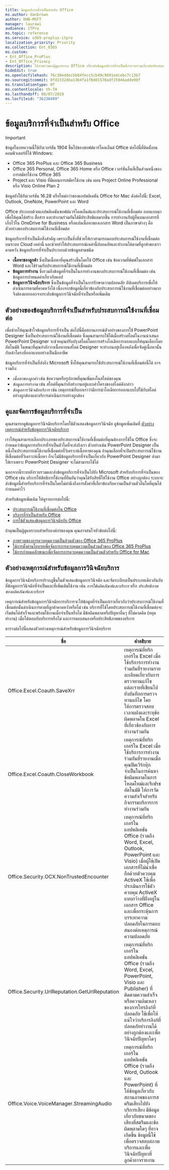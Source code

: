 ```yaml
---
title: ข้อมูลบริการที่จำเป็นสำหรับ Office
ms.author: danbrown
author: DHB-MSFT
manager: laurawi
audience: ITPro
ms.topic: reference
ms.service: o365-proplus-itpro
localization_priority: Priority
ms.collection: Ent_O365
ms.custom:
- Ent_Office_ProPlus
- Ent_Office_Privacy
description: ให้ภาพรวมแก่ผู้ดูแลระบบ Office เกี่ยวกับข้อมูลบริการที่จำเป็นที่เรารวบรวมเกี่ยวกับประสบการณ์ใช้งานที่เชื่อมต่อใน Office
hideEdit: true
ms.openlocfilehash: 76c30eddecbb84fecc5cb49c9691edcebc7c13b7
ms.sourcegitcommit: 0fd23324ba1364fa1f8dd1578adf25946adde90f
ms.translationtype: HT
ms.contentlocale: th-TH
ms.lasthandoff: 08/07/2019
ms.locfileid: "36238499"
---
```

# <a name="required-service-data-for-office"></a>ข้อมูลบริการที่จำเป็นสำหรับ Office 

> [!IMPORTANT]
> ข้อมูลในบทความนี้ใช้กับเวอร์ชัน 1904 ขึ้นไปของซอฟต์แวร์ไคลเอ็นต์ Office ต่อไปนี้ที่ติดตั้งบนคอมพิวเตอร์ที่ใช้ Windows:
> - Office 365 ProPlus และ Office 365 Business
> - Office 365 Personal, Office 365 Home หรือ Office เวอร์ชันอื่นที่เป็นส่วนหนึ่งของการสมัครใช้งาน Office 365
> - Project และ Visio ที่มีแผนการสมัครใช้งาน เช่น แผน Project Online Professional หรือ Visio Online Plan 2
>
> ข้อมูลยังใช้กับเวอร์ชัน 16.28 หรือใหม่กว่าของแอปพลิเคชัน Office for Mac ดังต่อไปนี้: Excel, Outlook, OneNote, PowerPoint และ Word

Office ประกอบด้วยแอปพลิเคชันซอฟต์แวร์ไคลเอ็นต์และประสบการณ์ใช้งานที่เชื่อมต่อ ออกแบบมาเพื่อให้คุณได้สร้าง สื่อสาร และทำงานร่วมกันได้มีประสิทธิผลมากขึ้น การทำงานกับผู้อื่นบนเอกสารที่เก็บไว้ใน OneDrive for Business หรือแปลเนื้อหาของเอกสาร Word เป็นภาษาต่างๆ คือตัวอย่างของประสบการณ์ใช้งานที่เชื่อมต่อ

ข้อมูลบริการที่จำเป็นคือสิ่งสำคัญ เพราะเป็นสิ่งที่ช่วยให้เราสามารถมอบประสบการณ์ใช้งานที่เชื่อมต่อบนระบบ Cloud เหล่านี้ และช่วยทำให้ประสบการณ์เหล่านี้ปลอดภัยและทำงานได้ตามที่ลูกค้าของเราคาดหวัง ข้อมูลบริการที่จำเป็นประกอบด้วยข้อมูลสามชนิด

- **เนื้อหาของลูกค้า** ซึ่งเป็นเนื้อหาที่คุณสร้างขึ้นโดยใช้ Office เช่น ข้อความที่พิมพ์ในเอกสาร Word และใช้ร่วมกับประสบการณ์ใช้งานที่เชื่อมต่อ
- **ข้อมูลการทำงาน** ซึ่งรวมถึงข้อมูลที่จำเป็นในการทำงานของประสบการณ์ใช้งานที่เชื่อมต่อ เช่น ข้อมูลการกำหนดค่าเกี่ยวกับแอป
- **ข้อมูลการวินิจฉัยบริการ** ซึ่งเป็นข้อมูลที่จำเป็นในการรักษาความปลอดภัย อัปเดตบริการเพื่อให้ดำเนินการตามที่คาดหวังได้ เนื่องจากข้อมูลนี้เกี่ยวข้องกับประสบการณ์ใช้งานที่เชื่อมต่ออย่างมาก จึงต้องแยกออกจากระดับข้อมูลการวินิจฉัยที่จำเป็นหรือเพิ่มเติม

## <a name="example-of-required-service-data-for-a-connected-experience"></a>ตัวอย่างของข้อมูลบริการที่จำเป็นสำหรับประสบการณ์ใช้งานที่เชื่อมต่อ

เพื่อช่วยให้คุณเข้าใจข้อมูลบริการที่จำเป็น ต่อไปนี้คือสถานการณ์ตัวอย่างของการใช้ PowerPoint Designer ซึ่งเป็นประสบการณ์ใช้งานที่เชื่อมต่อ ซึ่งคุณสามารถใช้ได้เมื่อสร้างสไลด์ในงานนำเสนอ PowerPoint Designer จะช่วยคุณปรับปรุงสไลด์โดยการสร้างไอเดียการออกแบบให้คุณเลือกโดยอัตโนมัติ ในขณะที่คุณกำลังวางเนื้อหาบนสไลด์ Designer จะทำงานอยู่เบื้องหลังเพื่อจับคู่เนื้อหานั้นกับเค้าโครงที่ออกแบบอย่างเป็นมืออาชีพ

ข้อมูลบริการที่จำเป็นที่ส่งถึง Microsoft ซึ่งให้คุณสามารถใช้ประสบการณ์ใช้งานที่เชื่อมต่อนี้ได้ อาจรวมถึง:

- *เนื้อหาของลูกค้า* เช่น ข้อความหรือรูปภาพที่คุณเพิ่มลงในสไลด์ของคุณ
- *ข้อมูลการทำงาน* เช่น สไลด์ที่คุณกำลังทำงานอยู่และเค้าโครงของสไลด์ดังกล่าว
- *ข้อมูลการวินิจฉัยบริการ* เช่น เหตุการณ์ที่บอกเราว่ามีการนำไอเดียการออกแบบไปใช้กับสไลด์อย่างถูกต้องและบริการดำเนินการอย่างถูกต้อง

## <a name="view-and-manage-required-service-data"></a>ดูและจัดการข้อมูลบริการที่จำเป็น

คุณสามารถดูข้อมูลการวินิจฉัยบริการโดยใช้ตัวแสดงข้อมูลการวินิจฉัย ดูข้อมูลเพิ่มเติมที่ [ตัวอย่างเหตุการณ์สำหรับข้อมูลการวินิจฉัยบริการ](#examples-of-events-for-service-diagnostic-data)

เราให้คุณสามารถเลือกประเภทของประสบการณ์ใช้งานที่เชื่อมต่อที่คุณต้องการใช้ใน Office ซึ่งจะกำหนดว่าข้อมูลการบริการที่จำเป็นตัวใดที่จะส่งถึงเรา ตัวอย่างเช่น PowerPoint Designer เป็นหนึ่งในประสบการณ์ใช้งานที่เชื่อมต่อที่วิเคราะห์เนื้อหาของคุณ ถ้าคุณเลือกที่จะปิดประสบการณ์ใช้งานที่เชื่อมต่อที่วิเคราะห์เนื้อหา ก็จะไม่มีข้อมูลบริการที่จำเป็นเกี่ยวกับ PowerPoint Designer ส่งมาให้เราเพราะ PowerPoint Designer จะไม่สามารถใช้ได้

นอกจากนี้ระบบยังรวบรวมและส่งข้อมูลบริการที่จำเป็นไปยัง Microsoft สำหรับบริการที่จำเป็นของ Office เช่น บริการให้สิทธิการใช้งานที่ยืนยันว่าคุณได้รับสิทธิ์ให้ใช้งาน Office อย่างถูกต้อง ระบบจะส่งข้อมูลนี้สำหรับบริการที่จำเป็นโดยไม่คำนึงถึงการตั้งค่าที่เกี่ยวข้องกับความเป็นส่วนตัวอื่นใดที่คุณได้กำหนดค่าไว้

สำหรับข้อมูลเพิ่มเติม ให้ดูรายการต่อไปนี้:

- [ประสบการณ์ใช้งานที่เชื่อมต่อใน Office](connected-experiences.md)
- [บริการที่จำเป็นสำหรับ Office](essential-services.md)
- [การใช้ตัวแสดงข้อมูลการวินิจฉัยกับ Office](https://support.office.com/article/cf761ce9-d805-4c60-a339-4e07f3182855)

ถ้าคุณเป็นผู้ดูแลระบบสำหรับองค์กรของคุณ คุณอาจสนใจหัวข้อต่อไปนี้:

- [ภาพรวมของการควบคุมความเป็นส่วนตัวของ Office 365 ProPlus](overview-privacy-controls.md)
- [ใช้การตั้งค่านโยบายเพื่อจัดการการควบคุมความเป็นส่วนตัวของ Office 365 ProPlus](manage-privacy-controls.md)
- [ใช้การกำหนดลักษณะเพื่อจัดการการควบคุมความเป็นส่วนตัวสำหรับ Office for Mac](mac-privacy-preferences.md)

## <a name="examples-of-events-for-service-diagnostic-data"></a>ตัวอย่างเหตุการณ์สำหรับข้อมูลการวินิจฉัยบริการ

ข้อมูลการวินิจฉัยบริการปรากฏขึ้นในตัวแสดงข้อมูลการวินิจฉัย และจัดระเบียบเป็นประเภทเดียวกันกับที่ข้อมูลการวินิจฉัยที่จำเป็นและที่เพิ่มเติมใช้งาน เช่น *การใช้ผลิตภัณฑ์และบริการ* หรือ *ประสิทธิภาพของผลิตภัณฑ์และบริการ*

เหตุการณ์สำหรับข้อมูลการวินิจฉัยการบริการจะให้ข้อมูลที่จำเป็นแก่เราเกี่ยวกับว่าประสบการณ์ใช้งานที่เชื่อมต่อนั้นดำเนินการตามที่ลูกค้าคาดหวังหรือไม่ เช่น บริการที่ใช้โดยประสบการณ์ใช้งานที่เชื่อมต่อจะเริ่มต้นได้สำเร็จและพร้อมใช้งานเมื่อจำเป็นหรือไม่ มีข้อผิดพลาดหรือปัญหาอื่นๆ ที่ไม่คาดคิด (หยุดทำงาน) เมื่อโต้ตอบกับบริการหรือไม่ และการตอบสนองหรือประสิทธิภาพของบริการ

ตารางต่อไปนี้แสดงตัวอย่างเหตุการณ์สำหรับข้อมูลการวินิจฉัยบริการ

| **ชื่อ**      | **คำอธิบาย**    |
| ---------- | --------------------- |
| Office.Excel.Coauth.SaveXrr     | เหตุการณ์ที่ทริกเกอร์ใน Excel เมื่อใช้บริการการทำงานร่วมกันที่รายงานรายละเอียดเกี่ยวกับการตรวจทานแก้ไขแต่ละรายที่เขียนไปยังบันทึกการตรวจทานแก้ไข โดยให้การตรวจสอบเวลาแฝงและระบุข้อผิดพลาดใน Excel ที่เกี่ยวข้องกับการทำงานร่วมกัน  |
| Office.Excel.Coauth.CloseWorkbook  | เหตุการณ์ที่ทริกเกอร์ใน Excel เมื่อใช้บริการการทำงานร่วมกันที่รายงานเมื่อคุณปิดเวิร์กบุ๊ก จำเป็นในการค้นหาข้อผิดพลาดในการโหลดใหม่และรีเฟรชอัตโนมัติ ให้การวัดความสำเร็จสำหรับกิจกรรมบริการการทำงานร่วมกัน   |
| Office.Security.OCX.NonTrustedEncounter    | เหตุการณ์ที่ทริกเกอร์ในแอปพลิเคชัน Office (รวมถึง Word, Excel, Outlook, PowerPoint และ Visio) เมื่อผู้ใช้เปิดเอกสารที่ไม่น่าเชื่อถือด้วยตัวควบคุม ActiveX ใช้เพื่อประเมินการใช้ตัวควบคุม ActiveX แบบกว้างที่ฝังอยู่ในเอกสาร Office และเพื่อกระตุ้นการบรรเทาความปลอดภัยในการตอบสนองต่อเหตุการณ์ความปลอดภัย  |
| Office.Security.UrlReputation.GetUrlReputation | เหตุการณ์ที่ทริกเกอร์ในแอปพลิเคชัน Office (รวมถึง Word, Excel, PowerPoint, Visio และ Publisher) ที่ติดตามความสำเร็จหรือความล้มเหลวของการโทรลิงก์ที่ปลอดภัย ใช้เพื่อให้แน่ใจว่าบริการลิงก์ที่ปลอดภัยทำงานได้อย่างถูกต้องและเพื่อวินิจฉัยปัญหาใดๆ  |
| Office.Voice.VoiceManager.StreamingAudio   | เหตุการณ์ที่ทริกเกอร์ในแอปพลิเคชัน Office (รวมถึง Word, Outlook และ PowerPoint) ที่ให้ข้อมูลเกี่ยวกับสถานภาพของการสตรีมเสียงไปยังบริการเสียง มีข้อมูลเกี่ยวกับขนาดของเสียงที่สตรีมและข้อผิดพลาดใดๆ ที่อาจเกิดขึ้น ข้อมูลนี้ใช้เพื่อตรวจสอบสภาพบริการและเพื่อวินิจฉัยปัญหาที่ลูกค้าอาจรายงาน |
